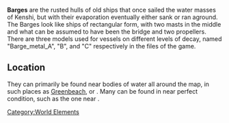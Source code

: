 **Barges** are the rusted hulls of old ships that once sailed the water
masses of Kenshi, but with their evaporation eventually either sank or
ran aground. The Barges look like ships of rectangular form, with two
masts in the middle and what can be assumed to have been the bridge and
two propellers. There are three models used for vessels on different
levels of decay, named "Barge_metal_A", "B", and "C" respectively in the
files of the game.

## Location

They can primarily be found near bodies of water all around the map, in
such places as [Greenbeach](Greenbeach.md "wikilink"), [](The_Swamp.md) or [](Flats_Lagoon_(Zone).md). Many can be found in near
perfect condition, such as the one near [](Black_Scratch.md).

[Category:World Elements](Category:World_Elements "wikilink")